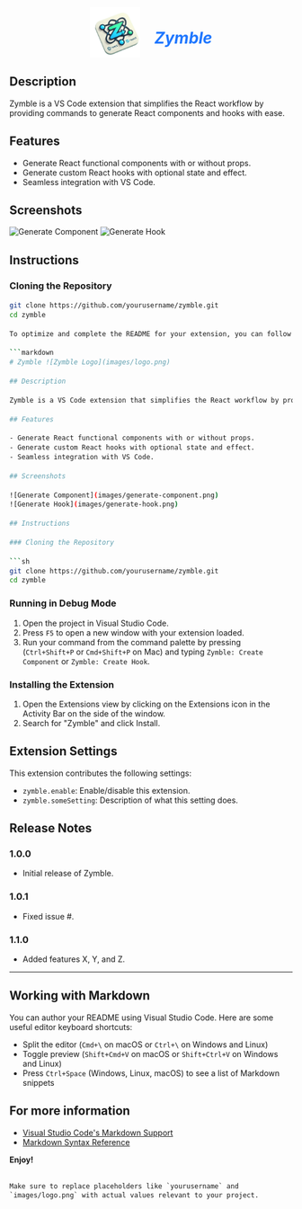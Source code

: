 
<style>
  .header-container {
    display: flex;
    align-items: center;
    justify-content: center;
    gap: 15px;
  }
  .header-container img {
    margin-right: 10px;
  }
  img {
    width: 90px;
    height: 90px;
  }
  .brand {
    /* font-family: Poppins; */
    color: #1F77FF;
    font-style: italic;
    
  }
</style>

<div class="header-container">
  <img src="assets/zymble-logo-bg.png" alt="Logo" />
  <h1 class="brand">Zymble</h1>  
</div>

## Description


Zymble is a VS Code extension that simplifies the React workflow by providing commands to generate React components and hooks with ease.

## Features

- Generate React functional components with or without props.
- Generate custom React hooks with optional state and effect.
- Seamless integration with VS Code.

## Screenshots

![Generate Component](images/generate-component.png)
![Generate Hook](images/generate-hook.png)

## Instructions

### Cloning the Repository

````sh
git clone https://github.com/yourusername/zymble.git
cd zymble

To optimize and complete the README for your extension, you can follow this structure:

```markdown
# Zymble ![Zymble Logo](images/logo.png)

## Description

Zymble is a VS Code extension that simplifies the React workflow by providing commands to generate React components and hooks with ease.

## Features

- Generate React functional components with or without props.
- Generate custom React hooks with optional state and effect.
- Seamless integration with VS Code.

## Screenshots

![Generate Component](images/generate-component.png)
![Generate Hook](images/generate-hook.png)

## Instructions

### Cloning the Repository

```sh
git clone https://github.com/yourusername/zymble.git
cd zymble
````

### Running in Debug Mode

1. Open the project in Visual Studio Code.
2. Press `F5` to open a new window with your extension loaded.
3. Run your command from the command palette by pressing (`Ctrl+Shift+P` or `Cmd+Shift+P` on Mac) and typing `Zymble: Create Component` or `Zymble: Create Hook`.

### Installing the Extension

1. Open the Extensions view by clicking on the Extensions icon in the Activity Bar on the side of the window.
2. Search for "Zymble" and click Install.

## Extension Settings

This extension contributes the following settings:

- `zymble.enable`: Enable/disable this extension.
- `zymble.someSetting`: Description of what this setting does.

## Release Notes

### 1.0.0

- Initial release of Zymble.

### 1.0.1

- Fixed issue #.

### 1.1.0

- Added features X, Y, and Z.

---

## Working with Markdown

You can author your README using Visual Studio Code. Here are some useful editor keyboard shortcuts:

- Split the editor (`Cmd+\` on macOS or `Ctrl+\` on Windows and Linux)
- Toggle preview (`Shift+Cmd+V` on macOS or `Shift+Ctrl+V` on Windows and Linux)
- Press `Ctrl+Space` (Windows, Linux, macOS) to see a list of Markdown snippets

## For more information

- [Visual Studio Code's Markdown Support](http://code.visualstudio.com/docs/languages/markdown)
- [Markdown Syntax Reference](https://help.github.com/articles/markdown-basics/)

**Enjoy!**

```

Make sure to replace placeholders like `yourusername` and `images/logo.png` with actual values relevant to your project.
```
